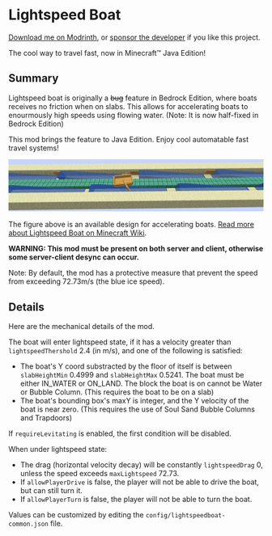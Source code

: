 # Lightspeed Boat

[Download me on Modrinth](https://modrinth.com/mod/lightspeed-boat), or [sponsor the developer](https://afdian.net/a/yezhiyi9670) if you like this project.

The cool way to travel fast, now in Minecraft™ Java Edition!

## Summary

Lightspeed boat is originally a ~~bug~~ feature in Bedrock Edition, where boats receives no friction when on slabs. This allows for accelerating boats to enourmously high speeds using flowing water. (Note: It is now half-fixed in Bedrock Edition)

This mod brings the feature to Java Edition. Enjoy cool automatable fast travel systems!

![](./img/horizontal.png)

The figure above is an available design for accelerating boats. [Read more about Lightspeed Boat on Minecraft Wiki](https://zh.minecraft.wiki/w/%E6%95%99%E7%A8%8B/%E5%85%89%E9%80%9F%E8%88%B9).

**WARNING: This mod must be present on both server and client, otherwise some server-client desync can occur.**

Note: By default, the mod has a protective measure that prevent the speed from exceeding 72.73m/s (the blue ice speed).

## Details

Here are the mechanical details of the mod.

The boat will enter lightspeed state, if it has a velocity greater than `lightspeedThershold` 2.4 (in m/s), and one of the following is satisfied:

- The boat's Y coord substracted by the floor of itself is between `slabHeightMin` 0.4999 and `slabHeightMax` 0.5241. The boat must be either IN_WATER or ON_LAND. The block the boat is on cannot be Water or Bubble Column. (This requires the boat to be on a slab)
- The boat's bounding box's maxY is integer, and the Y velocity of the boat is near zero. (This requires the use of Soul Sand Bubble Columns and Trapdoors)

If `requireLevitating` is enabled, the first condition will be disabled.

When under lightspeed state:

- The drag (horizontal velocity decay) will be constantly `lightspeedDrag` 0, unless the speed exceeds `maxLightspeed` 72.73.
- If `allowPlayerDrive` is false, the player will not be able to drive the boat, but can still turn it.
- If `allowPlayerTurn` is false, the player will not be able to turn the boat.

Values can be customized by editing the `config/lightspeedboat-common.json` file.
